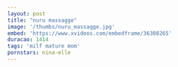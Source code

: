 ```yaml
---
layout: post
title: "nuru massagge"
image: '/thumbs/nuru_massagge.jpg'
embed: 'https://www.xvideos.com/embedframe/36308265'
duracao: 1414
tags: 'milf mature mom'
pornstars: nina-elle
---
```

